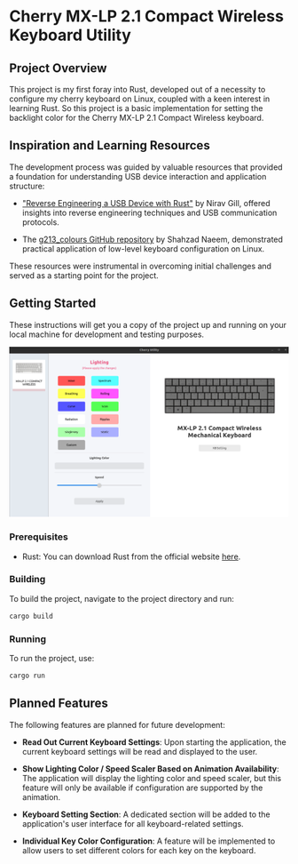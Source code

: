 # Cherry MX-LP 2.1 Compact Wireless Keyboard Utility
## Project Overview
This project is my first foray into Rust, developed out of a necessity to configure my cherry keyboard on Linux, coupled with a keen interest in learning Rust.
So this project is a basic implementation for setting the backlight color for the Cherry MX-LP 2.1 Compact Wireless keyboard. 

## Inspiration and Learning Resources
The development process was guided by valuable resources that provided a foundation for understanding USB device interaction and application structure:

- ["Reverse Engineering a USB Device with Rust"](https://gill.net.in/posts/reverse-engineering-a-usb-device-with-rust/) by Nirav Gill, offered insights into reverse engineering techniques and USB communication protocols.

- The [g213_colours GitHub repository](https://github.com/shahzadnaeem/g213_colours) by Shahzad Naeem, demonstrated practical application of low-level keyboard configuration on Linux.

These resources were instrumental in overcoming initial challenges and served as a starting point for the project.

## Getting Started

These instructions will get you a copy of the project up and running on your local machine for development and testing purposes.

![UI Screenshot](./cherry-utility.png)

### Prerequisites

- Rust: You can download Rust from the official website [here](https://www.rust-lang.org/tools/install).

### Building

To build the project, navigate to the project directory and run:

```bash
cargo build
```

### Running
To run the project, use:
```bash
cargo run
```

## Planned Features

The following features are planned for future development:

- **Read Out Current Keyboard Settings**: Upon starting the application, the current keyboard settings will be read and displayed to the user.

- **Show Lighting Color / Speed Scaler Based on Animation Availability**: The application will display the lighting color and speed scaler, but this feature will only be available if configuration are supported by the animation.

- **Keyboard Setting Section**: A dedicated section will be added to the application's user interface for all keyboard-related settings.

- **Individual Key Color Configuration**: A feature will be implemented to allow users to set different colors for each key on the keyboard.